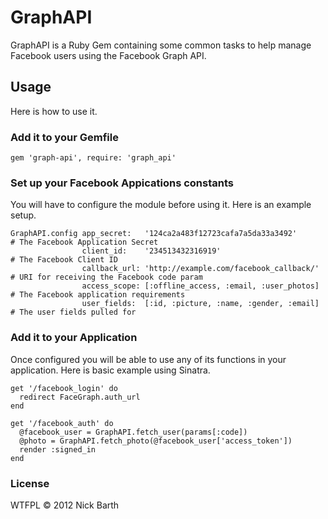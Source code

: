 # GraphAPI
GraphAPI is a Ruby Gem containing some common tasks to help manage Facebook users using the Facebook Graph API.

## Usage

Here is how to use it.

### Add it to your Gemfile

    gem 'graph-api', require: 'graph_api'

### Set up your Facebook Appications constants

You will have to configure the module before using it. Here is an example setup.

    GraphAPI.config app_secret:   '124ca2a483f12723cafa7a5da33a3492'      # The Facebook Application Secret
                    client_id:    '234513432316919'                       # The Facebook Client ID
                    callback_url: 'http://example.com/facebook_callback/' # URI for receiving the Facebook code param
                    access_scope: [:offline_access, :email, :user_photos] # The Facebook application requirements
                    user_fields:  [:id, :picture, :name, :gender, :email] # The user fields pulled for

### Add it to your Application

Once configured you will be able to use any of its functions in your application. Here is basic example using Sinatra.

    get '/facebook_login' do
      redirect FaceGraph.auth_url
    end

    get '/facebook_auth' do
      @facebook_user = GraphAPI.fetch_user(params[:code])
      @photo = GraphAPI.fetch_photo(@facebook_user['access_token'])
      render :signed_in
    end

### License
WTFPL &copy; 2012 Nick Barth
